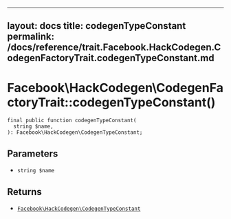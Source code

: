 
***

layout: docs
title: codegenTypeConstant
permalink: /docs/reference/trait.Facebook.HackCodegen.CodegenFactoryTrait.codegenTypeConstant.md
---







# Facebook\\HackCodegen\\CodegenFactoryTrait::codegenTypeConstant()




``` Hack
final public function codegenTypeConstant(
  string $name,
): Facebook\HackCodegen\CodegenTypeConstant;
```




## Parameters




* ` string $name `




## Returns




- [` Facebook\HackCodegen\CodegenTypeConstant `](<class.Facebook.HackCodegen.CodegenTypeConstant.md>)